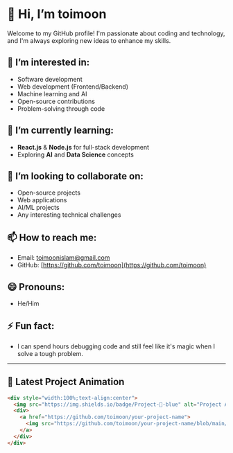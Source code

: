 # 👋 Hi, I’m toimoon

Welcome to my GitHub profile! I'm passionate about coding and technology, and I'm always exploring new ideas to enhance my skills.

## 👀 I’m interested in:
- Software development
- Web development (Frontend/Backend)
- Machine learning and AI
- Open-source contributions
- Problem-solving through code

## 🌱 I’m currently learning:
- **React.js** & **Node.js** for full-stack development
- Exploring **AI** and **Data Science** concepts

## 💞️ I’m looking to collaborate on:
- Open-source projects
- Web applications
- AI/ML projects
- Any interesting technical challenges

## 📫 How to reach me:
- Email: [toimoonislam@gmail.com](mailto:toimoonislam@gmail.com)
- GitHub: [https://github.com/toimoon](https://github.com/toimoon)

## 😄 Pronouns:
- He/Him

## ⚡ Fun fact:
- I can spend hours debugging code and still feel like it's magic when I solve a tough problem.

---

## 🚀 Latest Project Animation
```html
<div style="width:100%;text-align:center">
  <img src="https://img.shields.io/badge/Project-🚀-blue" alt="Project Animation" width="200">
  <div>
    <a href="https://github.com/toimoon/your-project-name">
      <img src="https://github.com/toimoon/your-project-name/blob/main/assets/project-animation.gif" alt="Project Animation" width="400">
    </a>
  </div>
</div>
